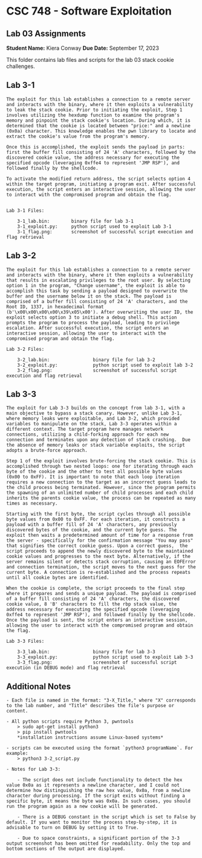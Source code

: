 # CSC 748 - Software Exploitation
## Lab 03 Assignments

**Student Name:** Kiera Conway
**Due Date:** September 17, 2023

This folder contains lab files and scripts for the lab 03 stack cookie challenges.

## Lab 3-1

	The exploit for this lab establishes a connection to a remote server and interacts with the binary, where it then exploits a vulnerability to leak the stack cookie. Prior to initiating the exploit, Step 1 involves utilizing the hexdump function to examine the program's memory and pinpoint the stack cookie's location. During which, it is determined that the cookie is located between "price:" and a newline (0x0a) character. This knowledge enables the pwn library to locate and extract the cookie's value from the program's memory. 
	
	Once this is accomplished, the exploit sends the payload in parts: first the buffer fill consisting of 24 'A' characters, followed by the discovered cookie value, the address necessary for executing the specified opcode (leveraging 0xffe4 to represent 'JMP RSP'), and followed finally by the shellcode. 
	
	To activate the modified return address, the script selects option 4 within the target program, initiating a program exit. After successful execution, the script enters an interactive session, allowing the user to interact with the compromised program and obtain the flag.


	Lab 3-1 Files:

		3-1_lab.bin:		binary file for lab 3-1
		3-1_exploit.py:		python script used to exploit Lab 3-1
		3-1_flag.png:		screenshot of successful script execution and flag retrieval


## Lab 3-2
	
	
	The exploit for this lab establishes a connection to a remote server and interacts with the binary, where it then exploits a vulnerability that results in escalating privileges to the root user. By selecting option 1 in the program, "Change username", the exploit is able to accomplish this task by sending a payload designed to overwrite the buffer and the username below it on the stack. The payload is comprised of a buffer fill consisting of 24 'A' characters, and the Root ID, 1337, in hexadecimal format (b'\x00\x00\x00\x00\x39\x05\x00'). After overwriting the user ID, the exploit selects option 3 to initiate a debug shell. This action prompts the program to process the payload, leading to privilege escalation. After successful execution, the script enters an interactive session, allowing the user to interact with the compromised program and obtain the flag.
	
	Lab 3-2 Files:
	
		3-2_lab.bin:				binary file for lab 3-2
		3-2_exploit.py:				python script used to exploit lab 3-2
		3-2_flag.png:				screenshot of successful script execution and flag retrieval



## Lab 3-3

	The exploit for Lab 3-3 builds on the concept from lab 3-1, with a main objective to bypass a stack canary. However, unlike Lab 3-1, where memory leaks were exploitable, and Lab 3-2, which provided variables to manipulate on the stack, Lab 3-3 operates within a different context. The target program here manages network connections, utilizing a child-forking approach for each new connection and terminates upon any detection of stack crashing.  Due the absence of memory leaks or stack variable exploits, the script adopts a brute-force approach.
	
	Step 1 of the exploit involves brute-forcing the stack cookie. This is accomplished through two nested loops: one for iterating through each byte of the cookie and the other to test all possible byte values (0x00 to 0xFF). It is important to note that each loop iteration requires a new connection to the target as an incorrect guess leads to the child process being terminated. However, since the program permits the spawning of an unlimited number of child processes and each child inherits the parents cookie value, the process can be repeated as many times as necessary.
	
	Starting with the first byte, the script cycles through all possible byte values from 0x00 to 0xFF. For each iteration, it constructs a payload with a buffer fill of 24 'A' characters, any previously discovered bytes of the cookie, and the current byte guess. The exploit then waits a predetermined amount of time for a response from the server - specifically for the confirmation message "You may pass" that signifies the correct cookie guess. Upon a correct guess, 	the script proceeds to append the newly discovered byte to the maintained cookie values and progresses to the next byte. Alternatively, if the server remains silent or detects stack corruption, causing an EOFError and connection termination, the script moves to the next guess for the current byte. A connection is re-established and the process repeats until all cookie bytes are identified.

	When the cookie is complete, the script proceeds to the final step where it prepares and sends a unique payload. The payload is comprised of a buffer fill consisting of 24 'A' characters, the discovered cookie value, 8 'B' characters to fill the rbp stack value, the address necessary for executing the specified opcode (leveraging 0xffe4 to represent 'JMP RSP'), and followed finally by the shellcode. Once the payload is sent, the script enters an interactive session, allowing the user to interact with the compromised program and obtain the flag.
		
	Lab 3-3 Files:

		3-3_lab.bin:				binary file for lab 3-3
		3-3_exploit.py:				python script used to exploit Lab 3-3
		3-3_flag.png:				screenshot of successful script execution (in DEBUG mode) and flag retrieval

	
## Additional Notes

	- Each file is named in the format: "3-X_Title," where "X" corresponds to the lab number, and "Title" describes the file's purpose or content.
	
	- All python scripts require Python 3, pwntools
		> sudo apt-get install python3
		> pip install pwntools
		*installation instructions assume Linux-based systems*
		
	- scripts can be executed using the format `python3 programName`. For example:
		> python3 3-2_script.py

	- Notes for Lab 3-3: 
	
		- The script does not include functionality to detect the hex value 0x0a as it represents a newline character, and I could not determine how distinguishing the raw hex value, 0x0a, from a newline character during processing. If the script exits without finding a specific byte, it means the byte was 0x0a. In such cases, you should run the program again as a new cookie will be generated.
		
		- There is a DEBUG constant in the script which is set to False by default. If you want to monitor the process step-by-step, it is advisable to turn on DEBUG by setting it to True.
		
		- Due to space constraints, a significant portion of the 3-3 output screenshot has been omitted for readability. Only the top and bottom sections of the output are displayed.
